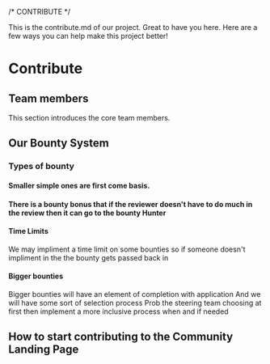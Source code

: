 /* CONTRIBUTE */

This is the contribute.md of our project. Great to have you here. Here are a few ways you can help make this project better!

# Contribute

## Team members

This section introduces the core team members. 

## Our Bounty System

### Types of bounty 

#### Smaller simple ones are first come basis.

#### There is a bounty bonus that if the reviewer doesn't have to do much in the review then it can go to the bounty Hunter

#### Time Limits
We may impliment a time limit on some bounties so if someone doesn't impliment in the the bounty gets passed back in

#### Bigger bounties 

Bigger bounties will have an element of completion with application
And we will have some sort of selection process
Prob the steering team choosing at first then implement a more inclusive process when and if needed


## How to start contributing to the Community Landing Page

